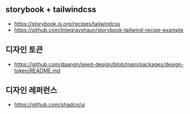 ## storybook + tailwindcss

- https://storybook.js.org/recipes/tailwindcss
- https://github.com/Integrayshaun/storybook-tailwind-recipe-example

## 디자인 토큰

- https://github.com/daangn/seed-design/blob/main/packages/design-token/README.md

## 디자인 레퍼런스

- https://github.com/shadcn/ui
